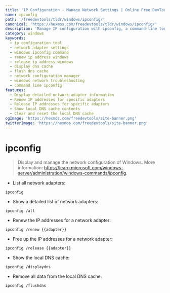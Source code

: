 ```yaml
---
title: 'IP Configuration - Manage Network Settings | Online Free DevTools by Hexmos'
name: ipconfig
path: '/freedevtools/tldr/windows/ipconfig/'
canonical: 'https://hexmos.com/freedevtools/tldr/windows/ipconfig/'
description: 'Manage IP configuration with ipconfig, a command-line tool to display and modify network settings on Windows systems. Free online tool, no registration required.'
category: windows
keywords:
  - ip configuration tool
  - network adapter settings
  - windows ipconfig command
  - renew ip address windows
  - release ip address windows
  - display dns cache
  - flush dns cache
  - network configuration manager
  - windows network troubleshooting
  - command line ipconfig
features:
  - Display detailed network adapter information
  - Renew IP addresses for specific adapters
  - Release IP addresses for specific adapters
  - Show local DNS cache contents
  - Clear and reset the local DNS cache
ogImage: 'https://hexmos.com/freedevtools/site-banner.png'
twitterImage: 'https://hexmos.com/freedevtools/site-banner.png'
---
```


# ipconfig

> Display and manage the network configuration of Windows.
> More information: <https://learn.microsoft.com/windows-server/administration/windows-commands/ipconfig>.

- List all network adapters:

`ipconfig`

- Show a detailed list of network adapters:

`ipconfig /all`

- Renew the IP addresses for a network adapter:

`ipconfig /renew {{adapter}}`

- Free up the IP addresses for a network adapter:

`ipconfig /release {{adapter}}`

- Show the local DNS cache:

`ipconfig /displaydns`

- Remove all data from the local DNS cache:

`ipconfig /flushdns`
